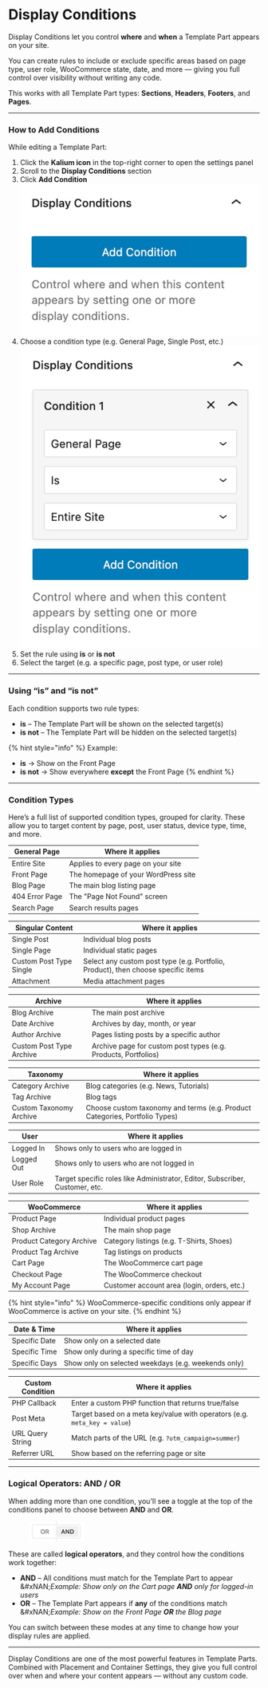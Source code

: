 # Display Conditions

Display Conditions let you control **where** and **when** a Template Part appears on your site.

You can create rules to include or exclude specific areas based on page type, user role, WooCommerce state, date, and more — giving you full control over visibility without writing any code.

This works with all Template Part types: **Sections**, **Headers**, **Footers**, and **Pages**.

***

### How to Add Conditions

While editing a Template Part:

1. Click the **Kalium icon** in the top-right corner to open the settings panel
2. Scroll to the **Display Conditions** section
3. Click **Add Condition**\
   ![](../../.gitbook/assets/conditions.jpg)
4. Choose a condition type (e.g. General Page, Single Post, etc.)\
   ![](../../.gitbook/assets/conditions-1.jpg)
5. Set the rule using **is** or **is not**
6. Select the target (e.g. a specific page, post type, or user role)

***

### Using “is” and “is not”

Each condition supports two rule types:

* **is** – The Template Part will be shown on the selected target(s)
* **is not** – The Template Part will be hidden on the selected target(s)

{% hint style="info" %}
Example:

* **is** → Show on the Front Page
* **is not** → Show everywhere **except** the Front Page
{% endhint %}

***

### Condition Types

Here’s a full list of supported condition types, grouped for clarity. These allow you to target content by page, post, user status, device type, time, and more.

| **General Page** | **Where it applies**                |
| ---------------- | ----------------------------------- |
| Entire Site      | Applies to every page on your site  |
| Front Page       | The homepage of your WordPress site |
| Blog Page        | The main blog listing page          |
| 404 Error Page   | The "Page Not Found" screen         |
| Search Page      | Search results pages                |



| **Singular Content**    | **Where it applies**                                                              |
| ----------------------- | --------------------------------------------------------------------------------- |
| Single Post             | Individual blog posts                                                             |
| Single Page             | Individual static pages                                                           |
| Custom Post Type Single | Select any custom post type (e.g. Portfolio, Product), then choose specific items |
| Attachment              | Media attachment pages                                                            |



| **Archive**              | **Where it applies**                                           |
| ------------------------ | -------------------------------------------------------------- |
| Blog Archive             | The main post archive                                          |
| Date Archive             | Archives by day, month, or year                                |
| Author Archive           | Pages listing posts by a specific author                       |
| Custom Post Type Archive | Archive page for custom post types (e.g. Products, Portfolios) |



| **Taxonomy**            | **Where it applies**                                                        |
| ----------------------- | --------------------------------------------------------------------------- |
| Category Archive        | Blog categories (e.g. News, Tutorials)                                      |
| Tag Archive             | Blog tags                                                                   |
| Custom Taxonomy Archive | Choose custom taxonomy and terms (e.g. Product Categories, Portfolio Types) |



| **User**   | **Where it applies**                                                         |
| ---------- | ---------------------------------------------------------------------------- |
| Logged In  | Shows only to users who are logged in                                        |
| Logged Out | Shows only to users who are not logged in                                    |
| User Role  | Target specific roles like Administrator, Editor, Subscriber, Customer, etc. |



| **WooCommerce**          | **Where it applies**                        |
| ------------------------ | ------------------------------------------- |
| Product Page             | Individual product pages                    |
| Shop Archive             | The main shop page                          |
| Product Category Archive | Category listings (e.g. T-Shirts, Shoes)    |
| Product Tag Archive      | Tag listings on products                    |
| Cart Page                | The WooCommerce cart page                   |
| Checkout Page            | The WooCommerce checkout                    |
| My Account Page          | Customer account area (login, orders, etc.) |

{% hint style="info" %}
WooCommerce-specific conditions only appear if WooCommerce is active on your site.
{% endhint %}



| **Date & Time** | **Where it applies**                                |
| --------------- | --------------------------------------------------- |
| Specific Date   | Show only on a selected date                        |
| Specific Time   | Show only during a specific time of day             |
| Specific Days   | Show only on selected weekdays (e.g. weekends only) |



| **Custom Condition** | **Where it applies**                                                      |
| -------------------- | ------------------------------------------------------------------------- |
| PHP Callback         | Enter a custom PHP function that returns true/false                       |
| Post Meta            | Target based on a meta key/value with operators (e.g. `meta_key = value`) |
| URL Query String     | Match parts of the URL (e.g. `?utm_campaign=summer`)                      |
| Referrer URL         | Show based on the referring page or site                                  |

***

### Logical Operators: AND / OR

When adding more than one condition, you'll see a toggle at the top of the conditions panel to choose between **AND** and **OR**.

<div align="left"><figure><img src="../../.gitbook/assets/logical-conditions.jpg" alt="" width="112"><figcaption></figcaption></figure></div>

These are called **logical operators**, and they control how the conditions work together:

* **AND** – All conditions must match for the Template Part to appear\
  &#xNAN;_&#x45;xample: Show only on the Cart page **AND** only for logged-in users_
* **OR** – The Template Part appears if **any** of the conditions match\
  &#xNAN;_&#x45;xample: Show on the Front Page **OR** the Blog page_

You can switch between these modes at any time to change how your display rules are applied.

***

Display Conditions are one of the most powerful features in Template Parts. Combined with Placement and Container Settings, they give you full control over when and where your content appears — without any custom code.
